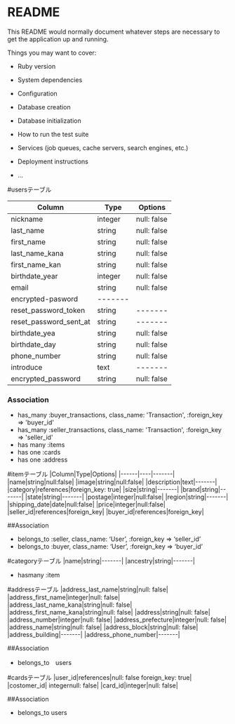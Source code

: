 # README

This README would normally document whatever steps are necessary to get the
application up and running.

Things you may want to cover:

* Ruby version

* System dependencies

* Configuration

* Database creation

* Database initialization

* How to run the test suite

* Services (job queues, cache servers, search engines, etc.)

* Deployment instructions

* ...

#usersテーブル

|Column|Type|Options|
|------|----|-------|
|nickname|integer|null: false|
|last_name|string|null: false|
|first_name|string|null: false|
|last_name_kana|string|null: false|
|first_name_kan|string|null: false|
|birthdate_year|integer|null: false|
|email|string|null: false|
|encrypted-pasword|-------|
|reset_password_token|string|-------|
|reset_password_sent_at|string|-------|
|birthdate_yea|string|null: false|
|birthdate_day|string|null: false|
|phone_number|string|null: false|
|introduce|text|-------|
|encrypted_password|string|null: false|


### Association
- has_many :buyer_transactions, class_name: 'Transaction', :foreign_key => 'buyer_id'
- has_many :seller_transactions, class_name: 'Transaction', :foreign_key => 'seller_id'
- has many :items
- has one   :cards
- has one  :address

#itemテーブル
|Column|Type|Options|
|------|----|-------|
|name|string|null:false|
|image|string|null:false|
|description|text|-------|
|category|references|foreign_key: true|
|size|string|-------|
|brand|string|-------|
|state|string|-------|
|postage|integer|null:false|
|region|string|-------|
|shipping_date|date|null:false|
|price|integer|null:false|
|seller_id|references|foreign_key|
|buyer_id|references|foreign_key|

##Association
- belongs_to :seller, class_name: ‘User’, :foreign_key => ‘seller_id’
- belongs_to :buyer, class_name: ‘User’, :foreign_key => ‘buyer_id’

#categoryテーブル
|name|string|-------|
|ancestry|string|-------|

- hasmany :item



#addressテーブル
|address_last_name|string|null: false|
|address_first_name|integer|null: false|
|address_last_name_kana|string|null: false|
|address_first_name_kana|string|null: false|
|address|string|null: false|
|address_number|integer|null: false|
|address_prefecture|integer|null: false|
|address_name|string|null: false|
|address_block|string|null: false|
|address_building|-------|
|address_phone_number|-------|

##Association
- belongs_to　users

#cardsテーブル
|user_id|references|null: false foreign_key: true|
|costomer_id|	integernull: false|	
|card_id|integer|null: false|

##Association
- belongs_to users



